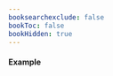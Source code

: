 ```yaml
---
booksearchexclude: false
bookToc: false
bookHidden: true
---
```


#### Example

<script type="module" src="/init.js"></script>
<furo-demo-snippet>
<template>
<furo-ui5-textarea-input
    fn-bind-data="--dataObject(*.furo_data_textarea_input)"
 ></furo-ui5-textarea-input>
<hr>
<furo-ui5-typerenderer-labeled fn-bind-data="--dataObject(*.furo_data_textarea_input)"></furo-ui5-typerenderer-labeled>
<furo-ui5-typerenderer-labeled disabled fn-bind-data="--dataObject(*.furo_data_textarea_input)"></furo-ui5-typerenderer-labeled>
<furo-ui5-typerenderer-labeled disabled context="form" fn-bind-data="--dataObject(*.furo_data_textarea_input)"></furo-ui5-typerenderer-labeled>
<furo-data-object
  type="experiment.Experiment"
  @-object-ready="--dataObject"
></furo-data-object>
</template>
</furo-demo-snippet>

